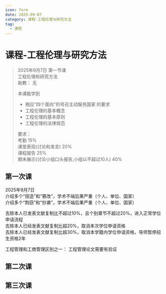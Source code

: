 ```yaml
---
icon: form
date: 2025-09-07
category: 课程-工程伦理与研究方法
tag:
  - 课程
---
```

# 课程-工程伦理与研究方法 
> 2025年9月7日 第一节课  
>  工程伦理和研究方法  
>  助教： 无
>   
> 本课能学到
> - 相应“四个面向”的号召主动服务国家 的要求  
> - 工程伦理的基本概念  
> - 工程伦理的基本原则  
> - 工程伦理的法律规范  
>  
> 要求：   <br>
> 考勤 15%   <br>
> 课堂表现(讨论和发言) 20%  <br>
> 课程报告 25%   <br>
> 期末展示(讨论小组口头报告,小组以不超过10人) 40% <br>

## 第一次课
2025年9月7日   
介绍多个“捏造”和“篡改”，学术不端后果严重（个人、单位、国家）     
介绍多个“剽窃”和“抄袭”，学术不端后果严重（个人、单位、国家）  

去除本人已发表文献复制比不超过10%，且个别章节不超过20%，进入正常学位申请流程   
去除本人已经发表文献复制比超20%，取消本次学位申请资格   
去除本人已经发表文献复制比超30%，取消本学籍内学位申请资格，导师暂停招生资格2年   


工程管理和工商管理区别之一：  工程管理论文需要有验证    



## 第二次课 

## 第三次课
